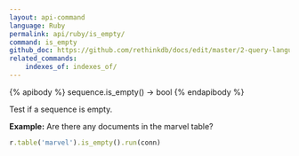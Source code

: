 ```yaml
---
layout: api-command 
language: Ruby
permalink: api/ruby/is_empty/
command: is_empty 
github_doc: https://github.com/rethinkdb/docs/edit/master/2-query-language/api/ruby/transformations/is_empty.md
related_commands:
    indexes_of: indexes_of/
---
```


{% apibody %}
sequence.is_empty() &rarr; bool
{% endapibody %}

Test if a sequence is empty.

__Example:__ Are there any documents in the marvel table?

```rb
r.table('marvel').is_empty().run(conn)
```


